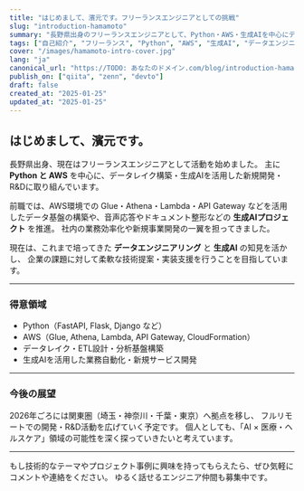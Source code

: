 ```yaml
---
title: "はじめまして、濱元です。フリーランスエンジニアとしての挑戦"
slug: "introduction-hamamoto"
summary: "長野県出身のフリーランスエンジニアとして、Python・AWS・生成AIを中心にデータレイク構築や新規開発に取り組んでいます。得意領域や今後の展望について紹介します。"
tags: ["自己紹介", "フリーランス", "Python", "AWS", "生成AI", "データエンジニアリング"]
cover: "/images/hamamoto-intro-cover.jpg"
lang: "ja"
canonical_url: "https://TODO: あなたのドメイン.com/blog/introduction-hamamoto"
publish_on: ["qiita", "zenn", "devto"]
draft: false
created_at: "2025-01-25"
updated_at: "2025-01-25"
---
```


## はじめまして、濱元です。

長野県出身、現在はフリーランスエンジニアとして活動を始めました。
主に **Python と AWS** を中心に、データレイク構築・生成AIを活用した新規開発・R&Dに取り組んでいます。

前職では、AWS環境での Glue・Athena・Lambda・API Gateway などを活用したデータ基盤の構築や、音声応答やドキュメント整形などの **生成AIプロジェクト** を推進。
社内の業務効率化や新規事業開発の一翼を担ってきました。

現在は、これまで培ってきた **データエンジニアリング** と **生成AI** の知見を活かし、
企業の課題に対して柔軟な技術提案・実装支援を行うことを目指しています。

---

### 得意領域

* Python（FastAPI, Flask, Django など）
* AWS（Glue, Athena, Lambda, API Gateway, CloudFormation）
* データレイク・ETL設計・分析基盤構築
* 生成AIを活用した業務自動化・新規サービス開発

---

### 今後の展望

2026年ごろには関東圏（埼玉・神奈川・千葉・東京）へ拠点を移し、
フルリモートでの開発・R&D活動を広げていく予定です。
個人としても、「AI × 医療・ヘルスケア」領域の可能性を深く探っていきたいと考えています。

---

もし技術的なテーマやプロジェクト事例に興味を持ってもらえたら、ぜひ気軽にコメントや連絡をください。
ゆるく話せるエンジニア仲間も募集中です。

